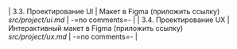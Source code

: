 | 3.3. Проектирование UI | Макет в Figma (приложить ссылку) <br/> *src/project/ui.md*                                        | -=no comments=- | 
| 3.4. Проектирование UX | Интерактивный макет в Figma (приложить ссылку) <br/> *src/project/uх.md*                          | -=no comments=- |